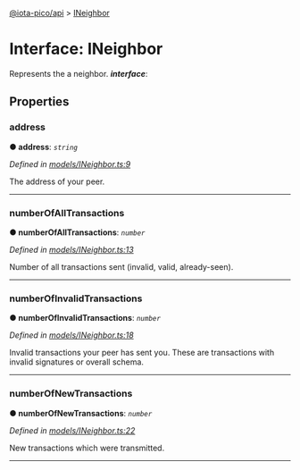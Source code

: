[@iota-pico/api](../README.md) > [INeighbor](../interfaces/ineighbor.md)



# Interface: INeighbor


Represents the a neighbor.
*__interface__*: 



## Properties
<a id="address"></a>

###  address

**●  address**:  *`string`* 

*Defined in [models/INeighbor.ts:9](https://github.com/iotaeco/iota-pico-api/blob/bd84cdd/src/models/INeighbor.ts#L9)*



The address of your peer.




___

<a id="numberofalltransactions"></a>

###  numberOfAllTransactions

**●  numberOfAllTransactions**:  *`number`* 

*Defined in [models/INeighbor.ts:13](https://github.com/iotaeco/iota-pico-api/blob/bd84cdd/src/models/INeighbor.ts#L13)*



Number of all transactions sent (invalid, valid, already-seen).




___

<a id="numberofinvalidtransactions"></a>

###  numberOfInvalidTransactions

**●  numberOfInvalidTransactions**:  *`number`* 

*Defined in [models/INeighbor.ts:18](https://github.com/iotaeco/iota-pico-api/blob/bd84cdd/src/models/INeighbor.ts#L18)*



Invalid transactions your peer has sent you. These are transactions with invalid signatures or overall schema.




___

<a id="numberofnewtransactions"></a>

###  numberOfNewTransactions

**●  numberOfNewTransactions**:  *`number`* 

*Defined in [models/INeighbor.ts:22](https://github.com/iotaeco/iota-pico-api/blob/bd84cdd/src/models/INeighbor.ts#L22)*



New transactions which were transmitted.




___


